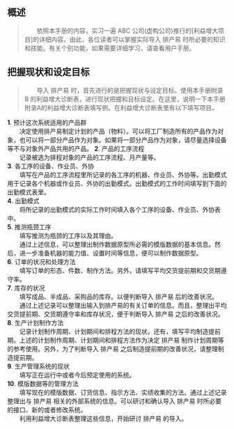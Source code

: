<h2>概述</h2>

> &emsp;&emsp;依照本手册的内容，实习一遍 ABC 公司(虚构公司)推行的[利益增大项目]的详细内容。由此，各位读者可以掌握实际导入 排产易 时所必要的知识和技能。有关个别功能，如果需要详细学习，请查看用户手册。

## 把握现状和设定目标 

> &emsp;&emsp;导入 排产易 时，首先进行的是把握现状与设定目标。使用本手册附录 B 的利益增大诊断表，进行现状把握和目标设定。在这里，说明一下本手册附录A的利益增大诊断表填写例。在利益增大诊断表里有以下填写项目。

**1**\. 预计这次系统适用的产品群  
 &emsp;&emsp;决定使用排产易制定计划的产品（物料）。可以将工厂制造所有的产品作为对象，也可以将一部分产品作为对象。如果将一部分产品作为对象，请尽量选择设备等不与对象外产品共用的产品。
**2**\. 产品的工序流程  
&emsp;&emsp;记录被选为排程对象的产品的工序流程、月产量等。  
**3**\. 各工序的设备、作业员、外协  
&emsp;&emsp;填写在产品的工序流程里所记录的各工序的机器、作业员、外协等。出勤模式用于记录各个机器或作业员、外协的出勤模式。出勤模式的工作时间填写到下面的出勤模式表里。    
**4**\. 出勤模式  
&emsp;&emsp;将所记录的出勤模式的实际工作时间填入各个工序的设备、作业员、外协表中。  
**5**\. 推测瓶颈工序  
&emsp;&emsp;填写推测为瓶颈的工序以及其理由。  
&emsp;&emsp;通过上述信息，可以整理出制作数据原型所必需的模版数据的基本信息。然后，进一步准备机器的能力值、设置时间等信息，便可以制作数据原型。  
**6**\. 订单的状况和处理方法  
&emsp;&emsp;填写订单的形态、件数、制作方法。另外，请填写平均交货提前期和交货期遵守率。  
**7**\. 库存的状况  
&emsp;&emsp;填写成品、半成品、采购品的库存。以便判断导入 排产易 后的改善状况。  
&emsp;&emsp;通过上述记录可以整理出输入到排产易的有关订单的信息。而且，整理出平均交货提前期、交货期遵守率和库存状况，便于判断导入 排产易 之后的改善状况。  
**8**\. 生产计划制作方法  
&emsp;&emsp;记录计划制作周期、计划期间和排程方法的现状。还有，填写平均制造提前期。上述的计划制作周期、计划期间和排程方法作为决定 排产易 制作计划周期等的参考使用。另外，为了判断导入 排产易 之后制造提前期的改善状况，请整理制造提前期。  
**9**\. 生产管理系统的现状  
&emsp;&emsp;填写正在运行中或者今后预定使用的系统。  
**10**\. 模版数据等的管理方法  
&emsp;&emsp;填写现在的模版数据、订货信息、指示方法、实绩收集的方法。通过上述记录整理出与 排产易 相关的外部系统的信息。可以研讨和确认导入 排产易 时所必要的接口、新的或者修改系统。  
&emsp;&emsp;利用利益增大诊断表整理这些信息，开始研讨 排产易 的导入。
